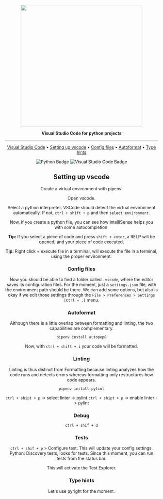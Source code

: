 <div align="center">

<img src="https://code.visualstudio.com/assets/docs/python/tutorial/intellisense01.png" width="400px">


**Visual Studio Code for python projects**

---

<p align="center">
  <a href="https://code.visualstudio.com/">Visual Studio Code</a> •
  <a href="#setting-up-vscode">Setting up vscode</a> •
  <a href="#config-filse">Config files</a> •
  <a href="#autoformat">Autoformat</a> •
  <a href="#lintingLingting</a> •
  <a href="#type hints">Type hints</a>
</p>

![Python Badge](https://img.shields.io/badge/-python-3776AB?style=flat-square&logo=python&logoColor=white)
![Visual Studio Code Badge](https://img.shields.io/badge/-vscode-007ACC?style=flat-square&logo=vscode&logoColor=white)


## Setting up vscode

Create a virtual environment with pipenv.

Open vscode.

Select a python interpreter. VSCode should detect the virtual environment automatically. If not, `ctrl + shift + p` and then `select environment`.

Now, if you create a python file, you can see how intelliSense helps you with some autocompletion.

**Tip:** If you select a piece of code and press `shift + enter`, a RELP will be opened, and your piece of code executed.

**Tip:** Right click + execute file in a terminal, will execute the file in a terminal, using the proper environment.

### Config files

Now you should be able to find a folder called `.vscode`, where the editor saves its configuration files. For the moment, just a `settings.json` file, with the environment path should be there. We can add some options, but also is okay if we edit those settings through the `File > Preferences > Settings [Ctrl + ,]` menu.

### Autoformat

Although there is a little overlap between formatting and linting, the two capabilities are complementary.

```
pipenv install autopep8
```

Now, with `ctrl + shift + i` your code will be formatted.

### Linting

Linting is thus distinct from Formatting because linting analyzes how the code runs and detects errors whereas formatting only restructures how code appears.

```
pipenv install pylint
```

`ctrl + shipt + p` -> select linter -> pylint
`ctrl + shipt + p` -> enable linter -> pylint


### Debug

```
ctrl + shif + d
```

### Tests

`ctrl + shif + p` > Configure test. This will update your config settings. Python: Discovery tests, looks for tests. Since this moment, you can run tests from the status bar.

This will activate the Test Explorer.

### Type hints

Let's use pyright for the moment.

